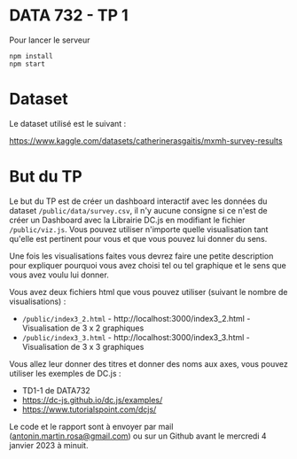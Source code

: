 # DATA 732 - TP 1
Pour lancer le serveur
```
npm install  
npm start
```
# Dataset
Le dataset utilisé est le suivant :

https://www.kaggle.com/datasets/catherinerasgaitis/mxmh-survey-results

# But du TP
Le but du TP est de créer un dashboard interactif avec les données du dataset ```/public/data/survey.csv```, il n'y aucune consigne si ce n'est de créer un Dashboard avec la Librairie DC.js en modifiant le fichier ```/public/viz.js```. Vous pouvez utiliser n'importe quelle visualisation tant qu'elle est pertinent pour vous et que vous pouvez lui donner du sens.

Une fois les visualisations faites vous devrez faire une petite description pour expliquer pourquoi vous avez choisi tel ou tel graphique et le sens que vous avez voulu lui donner.

Vous avez deux fichiers html que vous pouvez utiliser (suivant le nombre de visualisations) :

* ```/public/index3_2.html``` - http://localhost:3000/index3_2.html - Visualisation de 3 x 2 graphiques
* ```/public/index3_3.html``` - http://localhost:3000/index3_3.html - Visualisation de 3 x 3 graphiques

Vous allez leur donner des titres et donner des noms aux axes, vous pouvez utiliser les exemples de DC.js :

* TD1-1 de DATA732
* https://dc-js.github.io/dc.js/examples/
* https://www.tutorialspoint.com/dcjs/

Le code et le rapport sont à envoyer par mail (antonin.martin.rosa@gmail.com) ou sur un Github avant le mercredi 4 janvier 2023 à minuit.
